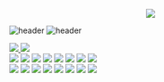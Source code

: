 <p align="center">
  <img src="https://github-readme-stats.vercel.app/api?username=nahollo&show_icons=true&theme=radical" />
</p>
  
![header](https://capsule-render.vercel.app/api?type=cylinder&color=000000&height=150&section=header&text=The&nbsp;journey&nbsp;is&nbsp;the&nbsp;reward.&fontColor=ffffff&fontSize=70&animation=fadeIn&fontAlignY=55)
![header](https://capsule-render.vercel.app/api?type=waving&color=gradient&height=120&animation=fadeIn&section=footer&text=🏎️🏍️&fontAlign=70)

<div>
<a href="https://na-hollo.tistory.com/">
<img src="https://img.shields.io/badge/tistory-000000?style=for-the-badge&logo=tistory&logoColor=white" size = 100>
</a>
<a href="https://github.com/nahollo/">
<img src="https://img.shields.io/badge/github-181717?style=for-the-badge&logo=github&logoColor=white">
</a>
</div>
<div>
<img src="https://img.shields.io/badge/Oracle-F80000?style=for-the-badge&logo=Oracle&logoColor=white">
<img src="https://img.shields.io/badge/git-F05032?style=for-the-badge&logo=git&logoColor=white">
<img src="https://img.shields.io/badge/javascript-F7DF1E?style=for-the-badge&logo=javascript&logoColor=white">
<img src="https://img.shields.io/badge/spring-6DB33F?style=for-the-badge&logo=spring&logoColor=white">
<img src="https://img.shields.io/badge/spring boot-6DB33F?style=for-the-badge&logo=springboot&logoColor=white">
<img src="https://img.shields.io/badge/VSCODE-007ACC?style=for-the-badge&logo=visualstudiocode&logoColor=white">
<img src="https://img.shields.io/badge/intellij-000080?style=for-the-badge&logo=intellijidea&logoColor=white">
<img src="https://img.shields.io/badge/Eclipse-8b00ff?style=for-the-badge&logo=Eclipse%20IDE&logoColor=white">
<br>
<img src="https://img.shields.io/badge/JAVA-007396?style=for-the-badge&logo=java&logoColor=white">
<img src="https://img.shields.io/badge/webRTC-333333?style=for-the-badge&logo=webrtc&logoColor=white">
<img src="https://img.shields.io/badge/node.js-339933?style=for-the-badge&logo=nodedotjs&logoColor=white">
<img src="https://img.shields.io/badge/python-3776AB?style=for-the-badge&logo=python&logoColor=white">
<img src="https://img.shields.io/badge/firebase-FFCA28?style=for-the-badge&logo=firebase&logoColor=white">
<img src="https://img.shields.io/badge/apachetomcat-F8DC75?style=for-the-badge&logo=apachetomcat&logoColor=white">
<img src="https://img.shields.io/badge/androidstudio-3DDC84?style=for-the-badge&logo=androidstudio&logoColor=white">
<img src="https://img.shields.io/badge/React-61DAFB?style=for-the-badge&logo=react&logoColor=white">
</div>
